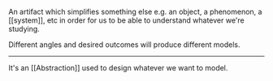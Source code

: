 An artifact which simplifies something else e.g. an object, a phenomenon, a [[system]], etc in order for us to be able to understand whatever we're studying. 

Different angles and desired outcomes will produce different models.

---

It's an [[Abstraction]] used to design whatever we want to model.